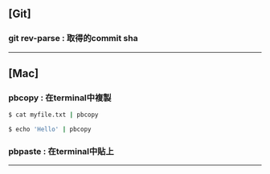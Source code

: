 ## **[Git]**

### git rev-parse <branch-name> : 取得<branch-name>的commit sha

---

## **[Mac]**

### pbcopy : 在terminal中複製

```zsh
$ cat myfile.txt | pbcopy
```

```zsh
$ echo 'Hello' | pbcopy
```

### pbpaste : 在terminal中貼上

---